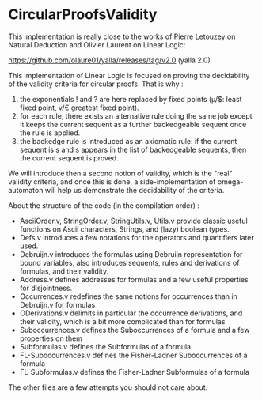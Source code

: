 # CircularProofsValidity

This implementation is really close to the works of Pierre Letouzey on Natural Deduction
and Olivier Laurent on Linear Logic:

https://github.com/olaure01/yalla/releases/tag/v2.0 (yalla 2.0) 





This implementation of Linear Logic is focused on proving the decidability of the validity
criteria for circular proofs. That is why : 

1. the exponentials ! and ? are here replaced by fixed points 
   (µ/$: least fixed point, v/€ greatest fixed point).
2. for each rule, there exists an alternative rule doing the same job except it keeps the 
   current sequent as a further backedgeable sequent once the rule is applied.
3. the backedge rule is introduced as an axiomatic rule: if the current sequent is s and
   s appears in the list of backedgeable sequents, then the current sequent is proved.

We will introduce then a second notion of validity, which is the "real" validity criteria,
and once this is done, a side-implementation of omega-automaton will help us demonstrate the 
decidability of the criteria.




About the structure of the code (in the compilation order) :

- AsciiOrder.v, StringOrder.v, StringUtils.v, Utils.v provide classic useful functions on
  Ascii characters, Strings, and (lazy) boolean types.
- Defs.v introduces a few notations for the operators and quantifiers later used.
- Debruijn.v introduces the formulas using Debruijn representation for bound variables, 
  also introduces sequents, rules and derivations of formulas, and their validity.
- Address.v defines addresses for formulas and a few useful properties for disjointness.
- Occurrences.v redefines the same notions for occurrences than in Debruijn.v for formulas
- ODerivations.v delimits in particular the occurrence derivations, and their validity, which
  is a bit more complicated than for formulas
- Suboccurrences.v defines the Suboccurrences of a formula and a few properties on them
- Subformulas.v defines the Subformulas of a formula
- FL-Suboccurrences.v defines the Fisher-Ladner Suboccurrences of a formula
- FL-Subformulas.v defines the Fisher-Ladner Subformulas of a formula

The other files are a few attempts you should not care about.
